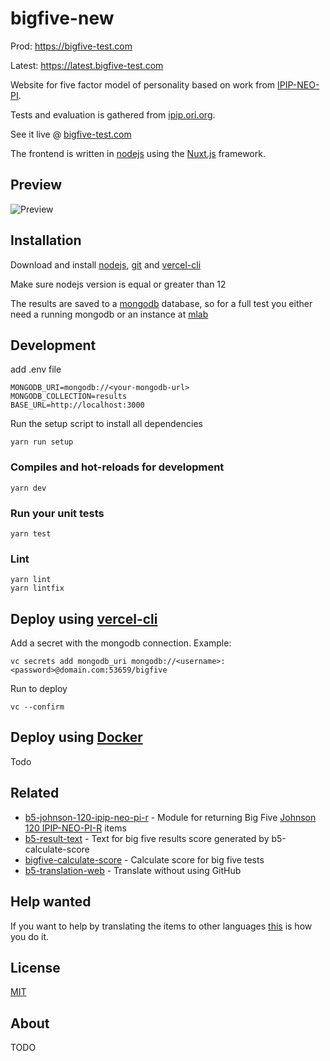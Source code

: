 # bigfive-new

Prod: https://bigfive-test.com

Latest: https://latest.bigfive-test.com

Website for five factor model of personality based on work from [IPIP-NEO-PI](https://github.com/kholia/IPIP-NEO-PI).

Tests and evaluation is gathered from [ipip.ori.org](http://ipip.ori.org).

See it live @ [bigfive-test.com](https://bigfive-test.com)

The frontend is written in [nodejs](https://nodejs.org) using the
[Nuxt.js](https://nuxtjs.org/) framework.

## Preview

![Preview](https://media4.giphy.com/media/MWsRzFD3hrsXi9tKzu/giphy.gif)

## Installation

Download and install [nodejs](https://nodejs.org),
[git](https://git-scm.com/downloads) and [vercel-cli](https://vercel.com/download)

Make sure nodejs version is equal or greater than 12

The results are saved to a [mongodb](https://www.mongodb.com/) database, so for a full test you either need a running mongodb or an instance at [mlab](https://mlab.com/)

## Development

add .env file

```
MONGODB_URI=mongodb://<your-mongodb-url>
MONGODB_COLLECTION=results
BASE_URL=http://localhost:3000
```
Run the setup script to install all dependencies

```
yarn run setup
```

### Compiles and hot-reloads for development
```
yarn dev
```

### Run your unit tests
```
yarn test
```

### Lint

```
yarn lint
yarn lintfix
```

## Deploy using [vercel-cli](https://vercel.com/download)

Add a secret with the mongodb connection. Example:
```
vc secrets add mongodb_uri mongodb://<username>:<password>@domain.com:53659/bigfive
```

Run to deploy
```
vc --confirm
```

## Deploy using [Docker](https://www.docker.com/)

Todo

## Related

- [b5-johnson-120-ipip-neo-pi-r](https://github.com/Alheimsins/b5-johnson-120-ipip-neo-pi-r) - Module for returning Big Five [Johnson 120 IPIP-NEO-PI-R](http://ipip.ori.org/30FacetNEO-PI-RItems.htm) items
- [b5-result-text](https://github.com/Alheimsins/b5-result-text) - Text for big five results score generated by b5-calculate-score
- [bigfive-calculate-score](https://github.com/Alheimsins/bigfive-calculate-score) - Calculate score for big five tests
- [b5-translation-web](https://github.com/Alheimsins/b5-translation-web) - Translate without using GitHub

## Help wanted

If you want to help by translating the items to other languages [this](https://github.com/Alheimsins/b5-johnson-120-ipip-neo-pi-r/blob/master/README.md#help-wanted) is how you do it.

## License

[MIT](LICENSE)

## About

TODO
